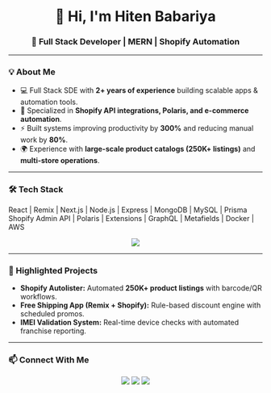 <h1 align="center">👋 Hi, I'm Hiten Babariya</h1>
<h3 align="center">🚀 Full Stack Developer | MERN | Shopify Automation</h3>

---

### 💡 About Me  
- 💻 Full Stack SDE with **2+ years of experience** building scalable apps & automation tools.  
- 🛒 Specialized in **Shopify API integrations, Polaris, and e-commerce automation**.  
- ⚡ Built systems improving productivity by **300%** and reducing manual work by **80%**.  
- 🌍 Experience with **large-scale product catalogs (250K+ listings)** and **multi-store operations**.  

---

### 🛠️ Tech Stack  
React | Remix | Next.js | Node.js | Express | MongoDB | MySQL | Prisma  
Shopify Admin API | Polaris | Extensions | GraphQL | Metafields | Docker | AWS  

<p align="center">
  <img src="https://skillicons.dev/icons?i=react,nodejs,mongodb,express,graphql,typescript,javascript,python,cpp,aws,docker,git,github" />
</p>

---

### 🚀 Highlighted Projects  
- **Shopify Autolister:** Automated **250K+ product listings** with barcode/QR workflows.  
- **Free Shipping App (Remix + Shopify):** Rule-based discount engine with scheduled promos.  
- **IMEI Validation System:** Real-time device checks with automated franchise reporting.  

---

### 📫 Connect With Me  
<p align="center">
  <a href="https://www.linkedin.com/in/hiten-babariya"><img src="https://skillicons.dev/icons?i=linkedin" /></a>
  <a href="mailto:hitenbabariya6@gmail.com"><img src="https://skillicons.dev/icons?i=gmail" /></a>
  <a href="https://github.com/HitenXCode"><img src="https://skillicons.dev/icons?i=github" /></a>
</p>
